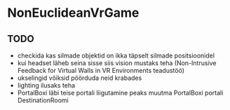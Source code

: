 # NonEuclideanVrGame

## TODO
* checkida kas silmade objektid on ikka täpselt silmade positsioonidel
* kui headset läheb seina sisse siis vision mustaks teha (Non-Intrusive Feedback for Virtual Walls in VR Environments teadustöö)
* ukselingid võiksid pöörduda neid krabades
* lighting ilusaks teha
* PortalBoxi läbi teise portali liigutamine peaks muutma PortalBoxi portali DestinationRoomi